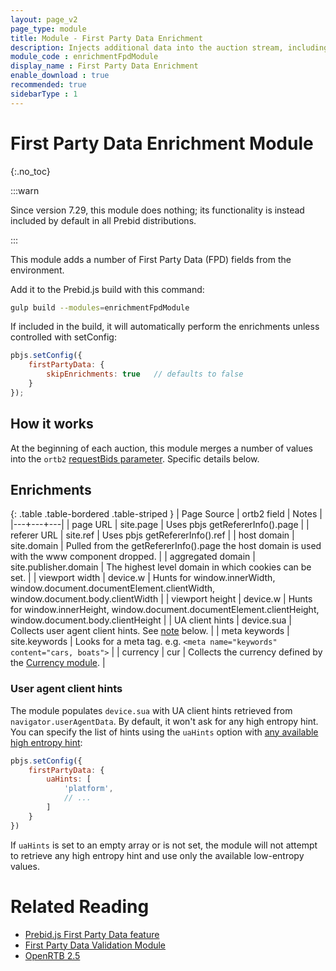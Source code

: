 ```yaml
---
layout: page_v2
page_type: module
title: Module - First Party Data Enrichment
description: Injects additional data into the auction stream, including&#58; domain, keywords, and page url.
module_code : enrichmentFpdModule
display_name : First Party Data Enrichment
enable_download : true
recommended: true
sidebarType : 1
---
```


# First Party Data Enrichment Module

{:.no_toc}

:::warn

Since version 7.29, this module does nothing; its functionality is instead included by default in all Prebid distributions.

:::

This module adds a number of First Party Data (FPD) fields from the environment.

Add it to the Prebid.js build with this command:

```bash
gulp build --modules=enrichmentFpdModule
```

If included in the build, it will automatically perform the enrichments unless controlled with setConfig:

```javascript
pbjs.setConfig({
    firstPartyData: {
        skipEnrichments: true   // defaults to false
    }
});
```

## How it works

At the beginning of each auction, this module merges a number of values into the `ortb2` [requestBids parameter](/dev-docs/publisher-api-reference/requestBids.html). Specific details below.

## Enrichments

{: .table .table-bordered .table-striped }
| Page Source | ortb2 field | Notes |
|---+---+---|
| page URL | site.page | Uses pbjs getRefererInfo().page |
| referer URL | site.ref | Uses pbjs getRefererInfo().ref |
| host domain | site.domain | Pulled from the getRefererInfo().page the host domain is used with the www component dropped. |
| aggregated domain | site.publisher.domain | The highest level domain in which cookies can be set. |
| viewport width | device.w | Hunts for window.innerWidth, window.document.documentElement.clientWidth, window.document.body.clientWidth |
| viewport height | device.w | Hunts for window.innerHeight, window.document.documentElement.clientHeight, window.document.body.clientHeight |
| UA client hints | device.sua | Collects user agent client hints. See [note](#ua-hints) below. |
| meta keywords | site.keywords | Looks for a meta tag. e.g. `<meta name="keywords" content="cars, boats">` |
| currency | cur | Collects the currency defined by the [Currency module](/dev-docs/modules/currency.html). |

<a  id="ua-hints"></a>

### User agent client hints

The module populates `device.sua` with UA client hints retrieved from `navigator.userAgentData`. By default, it won't ask for any high entropy hint. You can specify the list of hints using the `uaHints` option with [any available high entropy hint](https://developer.mozilla.org/en-US/docs/Web/API/NavigatorUAData#returning_high_entropy_values):

```javascript
pbjs.setConfig({
    firstPartyData: {
        uaHints: [
            'platform',
            // ...
        ]
    }
})
```

If `uaHints` is set to an empty array or is not set, the module will not attempt to retrieve any high entropy hint and use only the available low-entropy values.

# Related Reading

- [Prebid.js First Party Data feature](/features/firstPartyData.html)
- [First Party Data Validation Module](/dev-docs/modules/validationFpdModule)
- [OpenRTB 2.5](https://www.iab.com/wp-content/uploads/2016/03/OpenRTB-API-Specification-Version-2-5-FINAL.pdf)
